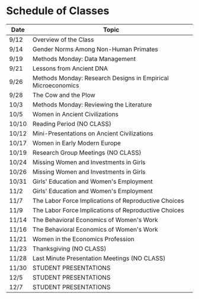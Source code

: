 # Schedule of Classes


|  Date  |  Topic  |
| ------------ | ------- |
| 9/12 | Overview of the Class |
| 9/14 | Gender Norms Among Non-Human Primates |
| 9/19 | Methods Monday:  Data Management |
| 9/21 | Lessons from Ancient DNA |
| 9/26 | Methods Monday:  Research Designs in Empirical Microeconomics |
| 9/28 | The Cow and the Plow |
| 10/3 | Methods Monday:  Reviewing the Literature |
| 10/5 | Women in Ancient Civilizations | 
| 10/10 | Reading Period (NO CLASS) |
| 10/12 | Mini-Presentations on Ancient Civilizations |
| 10/17 | Women in Early Modern Europe |
| 10/19 | Research Group Meetings (NO CLASS) |
| 10/24 | Missing Women and Investments in Girls |
| 10/26 | Missing Women and Investments in Girls |
| 10/31 | Girls' Education and Women's Employment |
| 11/2 | Girls' Education and Women's Employment |
| 11/7 | The Labor Force Implications of Reproductive Choices |
| 11/9 | The Labor Force Implications of Reproductive Choices |
| 11/14 | The Behavioral Economics of Women's Work |
| 11/16 | The Behavioral Economics of Women's Work |
| 11/21 | Women in the Economics Profession |
| 11/23 | Thanksgiving (NO CLASS) |
| 11/28 | Last Minute Presentation Meetings (NO CLASS) |
| 11/30 | STUDENT PRESENTATIONS |
| 12/5 | STUDENT PRESENTATIONS |
| 12/7 | STUDENT PRESENTATIONS |
